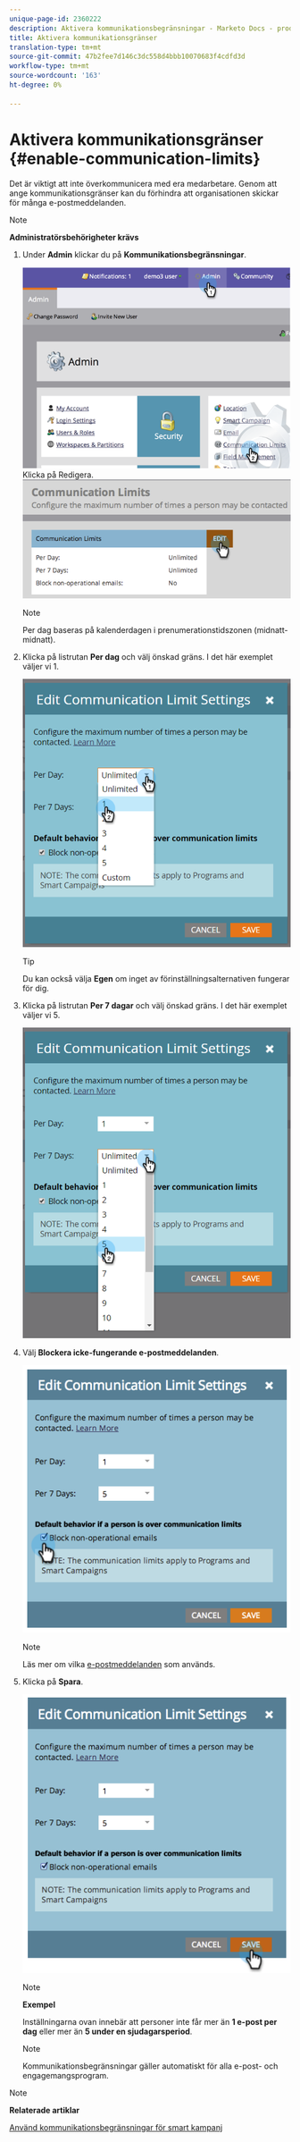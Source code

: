 ```yaml
---
unique-page-id: 2360222
description: Aktivera kommunikationsbegränsningar - Marketo Docs - produktdokumentation
title: Aktivera kommunikationsgränser
translation-type: tm+mt
source-git-commit: 47b2fee7d146c3dc558d4bbb10070683f4cdfd3d
workflow-type: tm+mt
source-wordcount: '163'
ht-degree: 0%

---
```



# Aktivera kommunikationsgränser {#enable-communication-limits}

Det är viktigt att inte överkommunicera med era medarbetare. Genom att ange kommunikationsgränser kan du förhindra att organisationen skickar för många e-postmeddelanden.

>[!NOTE]
>
>**Administratörsbehörigheter krävs**

1. Under **Admin** klickar du på **Kommunikationsbegränsningar**.

   ![](assets/image2014-9-18-15-3a53-3a37.png)
Klicka på Redigera.
   ![](assets/image2014-9-18-15-3a53-3a47.png)

   >[!NOTE]
   >
   >
   >Per dag baseras på kalenderdagen i prenumerationstidszonen (midnatt-midnatt).

1. Klicka på listrutan **Per dag** och välj önskad gräns. I det här exemplet väljer vi 1.

   ![](assets/three.png)

   >[!TIP]
   >
   >Du kan också välja **Egen** om inget av förinställningsalternativen fungerar för dig.

1. Klicka på listrutan **Per 7 dagar** och välj önskad gräns. I det här exemplet väljer vi 5.

   ![](assets/four.png)

1. Välj **Blockera icke-fungerande e-postmeddelanden**.

   ![](assets/five.png)

   >[!NOTE]
   >
   >Läs mer om vilka [e-postmeddelanden](http://docs.marketo.com/display/DOCS/Make+an+Email+Operational) som används.

1. Klicka på **Spara**.

   ![](assets/six.png)

   >[!NOTE]
   >
   >**Exempel**
   >
   >
   >Inställningarna ovan innebär att personer inte får mer än **1 e-post per dag** eller mer än **5 under en sjudagarsperiod**.

   >[!NOTE]
   >
   >
   >Kommunikationsbegränsningar gäller automatiskt för alla e-post- och engagemangsprogram.

>[!NOTE]
>
>**Relaterade artiklar**
>
>[Använd kommunikationsbegränsningar för smart kampanj](../../../product-docs/core-marketo-concepts/smart-campaigns/using-smart-campaigns/apply-communication-limits-to-smart-campaign.md)

